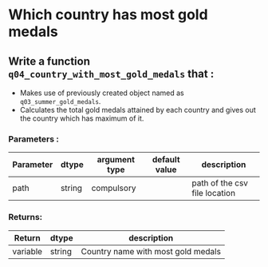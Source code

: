 # Which country has most gold medals

## Write a function `q04_country_with_most_gold_medals` that :
- Makes use of previously created object named as `q03_summer_gold_medals`.
- Calculates the total gold medals attained by each country and gives out the country which has maximum of it.

### Parameters :
| Parameter | dtype | argument type | default value | description |
| --- | --- | --- | --- | --- |
| path | string | compulsory |  | path of the csv file location |

### Returns:
| Return | dtype | description |
| --- | --- | --- |
| variable | string | Country name with most gold medals |
